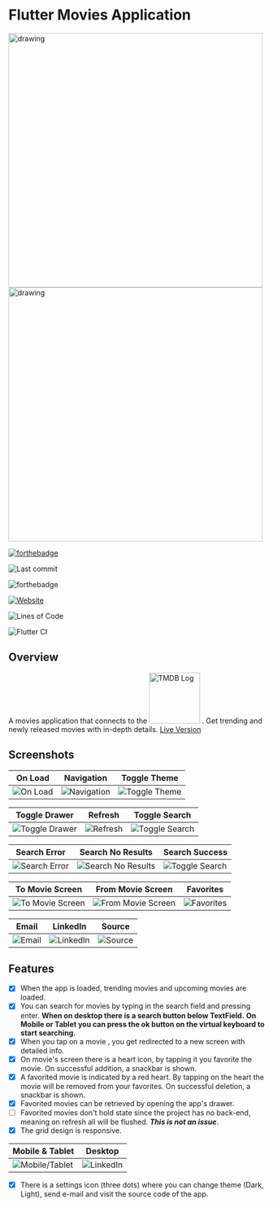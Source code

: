 # Flutter Movies Application

<img src="assets/images/logo.png" alt="drawing" width="500"/>
</br>
<img src="screenshots/showcase.png" alt="drawing" width="500"/>

[![forthebadge](https://forthebadge.com/images/badges/built-with-love.svg)](https://forthebadge.com)

![Last commit](https://img.shields.io/github/last-commit/esentis/Flutter-Movies-Application?style=for-the-badge)

![forthebadge](https://badgen.net/pub/flutter-platform/xml)

[![Website](https://img.shields.io/website?down_color=red&down_message=Offline&style=for-the-badge&up_color=green&up_message=Online&url=https%3A%2F%2Fhypothermal-mixture.000webhostapp.com%2F)](https://flutter-movies-application.web.app)

![Lines of Code](https://img.shields.io/tokei/lines/github/esentis/Flutter-Movies-Application?style=for-the-badge)

![Flutter CI](https://github.com/esentis/Flutter-News-Application/workflows/Flutter%20CI/badge.svg)

## Overview

A movies application that connects to the <a href="https://www.themoviedb.org/"><img src="assets/images/tmdb.png" width="100" title="TMDB" alt="TMDB Log"></a> .
Get trending and newly released movies with in-depth details.
[Live Version](https://flutter-movies-application.web.app)

## Screenshots

| On Load                                                 | Navigation                                                       | Toggle Theme                                                           |
| ------------------------------------------------------- | ---------------------------------------------------------------- | ---------------------------------------------------------------------- |
| ![On Load](/screenshots/on_load.gif?raw=true "On load") | ![Navigation](/screenshots/navigation.gif?raw=true "Navigation") | ![Toggle Theme](/screenshots/toggle_theme.gif?raw=true "Toggle Theme") |

| Toggle Drawer                                                             | Refresh                                                 | Toggle Search                                                             |
| ------------------------------------------------------------------------- | ------------------------------------------------------- | ------------------------------------------------------------------------- |
| ![Toggle Drawer](/screenshots/toggle_drawer.gif?raw=true "Toggle Drawer") | ![Refresh](/screenshots/refresh.gif?raw=true "Refresh") | ![Toggle Search](/screenshots/toggle_search.gif?raw=true "Toggle Search") |

| Search Error                                                           | Search No Results                                                                   | Search Success                                                              |
| ---------------------------------------------------------------------- | ----------------------------------------------------------------------------------- | --------------------------------------------------------------------------- |
| ![Search Error](/screenshots/search_error.gif?raw=true "Search Error") | ![Search No Results](/screenshots/search_notfound.gif?raw=true "Search No Results") | ![Toggle Search](/screenshots/search_success.gif?raw=true "Search Success") |

| To Movie Screen                                                          | From Movie Screen                                                              | Favorites                                                     |
| ------------------------------------------------------------------------ | ------------------------------------------------------------------------------ | ------------------------------------------------------------- |
| ![To Movie Screen](/screenshots/to_movie.gif?raw=true "To Movie Screen") | ![From Movie Screen](/screenshots/from_movie.gif?raw=true "From Movie Screen") | ![Favorites](/screenshots/favorites.gif?raw=true "Favorites") |

| Email                                             | LinkedIn                                                   | Source                                               |
| ------------------------------------------------- | ---------------------------------------------------------- | ---------------------------------------------------- |
| ![Email](/screenshots/email.gif?raw=true "Email") | ![LinkedIn](/screenshots/linkedin.gif?raw=true "LinkedIn") | ![Source](/screenshots/source.gif?raw=true "Source") |

## Features

- [x] When the app is loaded, trending movies and upcoming movies are loaded.
- [x] You can search for movies by typing in the search field and pressing enter.
      **When on desktop there is a search button below TextField.**
      **On Mobile or Tablet you can press the ok button on the virtual keyboard to start searching.**
- [x] When you tap on a movie , you get redirected to a new screen with detailed info.
- [x] On movie's screen there is a heart icon, by tapping it you favorite the movie. On successful addition, a snackbar is shown.
- [x] A favorited movie is indicated by a red heart. By tapping on the heart the movie will be removed from your favorites. On successful deletion, a snackbar is shown.
- [x] Favorited movies can be retrieved by opening the app's drawer.
- [ ] Favorited movies don't hold state since the project has no back-end, meaning on refresh all will be flushed. **_This is not an issue_**.
- [x] The grid design is responsive.

| Mobile & Tablet                                     | Desktop                                          |
| --------------------------------------------------- | ------------------------------------------------ |
| ![Mobile/Tablet](/screenshots/pageview.gif "Email") | ![LinkedIn](/screenshots/desktop.gif "LinkedIn") |

- [x] There is a settings icon (three dots) where you can change theme (Dark, Light), send e-mail and visit the source code of the app.
